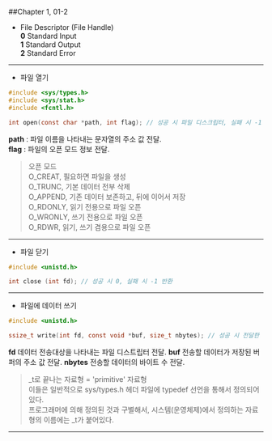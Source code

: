 ##Chapter 1, 01-2

* File Descriptor (File Handle)  
	**0** Standard Input  
	**1** Standard Output  
	**2** Standard Error  

***

* 파일 열기
```C
#include <sys/types.h>
#include <sys/stat.h>
#include <fcntl.h>

int open(const char *path, int flag); // 성공 시 파일 디스크립터, 실패 시 -1 반환
```  
**path** : 파일 이름을 나타내는 문자열의 주소 값 전달.  
**flag** : 파일의 오픈 모드 정보 전달.
  
>오픈 모드  
O_CREAT, 필요하면 파일을 생성  
O_TRUNC, 기본 데이터 전부 삭제  
O_APPEND, 기존 데이터 보존하고, 뒤에 이어서 저장  
O_RDONLY, 읽기 전용으로 파일 오픈  
O_WRONLY, 쓰기 전용으로 파일 오픈  
O_RDWR, 읽기, 쓰기 겸용으로 파일 오픈

***
* 파일 닫기
```C
#include <unistd.h>

int close (int fd); // 성공 시 0, 실패 시 -1 반환
```
***
* 파일에 데이터 쓰기
```C
#include <unistd.h>

ssize_t write(int fd, const void *buf, size_t nbytes); // 성공 시 전달한 바이트 수, 실패 시 -1 반환
```
**fd** 데이터 전송대상을 나타내는 파일 디스트립터 전달.
**buf** 전송할 데이터가 저장된 버퍼의 주소 값 전달.
**nbytes** 전송할 데이터의 바이트 수 전달.
>_t로 끝나는 자료형 = 'primitive' 자료형  
이들은 일반적으로 sys/types.h 헤더 파일에 typedef 선언을 통해서 정의되어 있다.  
프로그래머에 의해 정의된 것과 구별해서, 시스템(운영체제)에서 정의하는 자료형의 이름에는 _t가 붙어있다.  

***
